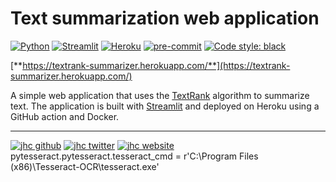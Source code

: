 # Text summarization web application

[![Python](https://img.shields.io/badge/Python-3.8-3776AB.svg?style=flat&logo=python&logoColor=FFDB4D)](https://www.python.org)
[![Streamlit](https://img.shields.io/badge/Streamlit-app-FF4B4B.svg?style=flat)](https://www.streamlit.io)
[![Heroku](https://img.shields.io/badge/Heroku-deployed-430098.svg?style=flat&logo=heroku)](https://www.heroku.com)
[![pre-commit](https://img.shields.io/badge/pre--commit-enabled-brightgreen?logo=pre-commit&logoColor=white)](https://github.com/pre-commit/pre-commit)
[![Code style: black](https://img.shields.io/badge/code%20style-black-000000.svg)](https://github.com/psf/black)

[**https://textrank-summarizer.herokuapp.com/**](https://textrank-summarizer.herokuapp.com/)

A simple web application that uses the [TextRank](https://github.com/summanlp/textrank) algorithm to summarize text.
The application is built with [Streamlit](https://www.streamlit.io) and deployed on Heroku using a GitHub action and Docker.

---

[![jhc github](https://img.shields.io/badge/GitHub-jhrcook-181717.svg?style=flat&logo=github)](https://github.com/jhrcook)
[![jhc twitter](https://img.shields.io/badge/Twitter-@JoshDoesA-00aced.svg?style=flat&logo=twitter)](https://twitter.com/JoshDoesa)
[![jhc website](https://img.shields.io/badge/Website-Joshua_Cook-5087B2.svg?style=flat&logo=telegram)](https://joshuacook.netlify.com)
pytesseract.pytesseract.tesseract_cmd = r'C:\Program Files (x86)\Tesseract-OCR\tesseract.exe'